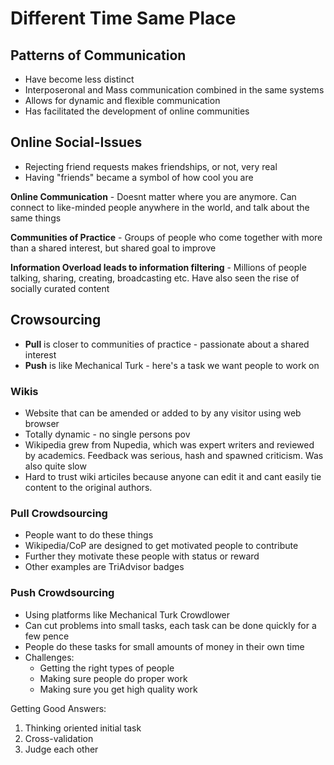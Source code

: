 # Different Time Same Place

## Patterns of Communication
- Have become less distinct
- Interposeronal and Mass communication combined in the same systems
- Allows for dynamic and flexible communication
- Has facilitated the development of online communities

## Online Social-Issues
- Rejecting friend requests makes friendships, or not, very real
- Having "friends" became a symbol of how cool you are

**Online Communication** - Doesnt matter where you are anymore. Can connect to like-minded people anywhere in the world, and talk about the same things

**Communities of Practice** - Groups of people who come together with more than a shared interest, but shared goal to improve

**Information Overload leads to information filtering** - Millions of people talking, sharing, creating, broadcasting etc. Have also seen the rise of socially curated content

## Crowsourcing
- **Pull** is closer to communities of practice - passionate about a shared interest
- **Push** is like Mechanical Turk - here's a task we want people to work on
### Wikis
- Website that can be amended or added to by any visitor using web browser
- Totally dynamic - no single persons pov
- Wikipedia grew from Nupedia, which was expert writers and reviewed by academics. Feedback was serious, hash and spawned criticism. Was also quite slow
- Hard to trust wiki articiles because anyone can edit it and cant easily tie content to the original authors.

### Pull Crowdsourcing
- People want to do these things
- Wikipedia/CoP are designed to get motivated people to contribute
- Further they motivate these people with status or reward
- Other examples are TriAdvisor badges

### Push Crowdsourcing
- Using platforms like Mechanical Turk Crowdlower
- Can cut problems into small tasks, each task can be done quickly for a few pence
- People do these tasks for small amounts of money in their own time
- Challenges:
	- Getting the right types of people
	- Making sure people do proper work
	- Making sure you get high quality work

Getting Good Answers:
1. Thinking oriented initial task
2. Cross-validation
3. Judge each other